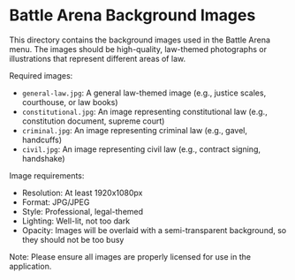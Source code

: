 # Battle Arena Background Images

This directory contains the background images used in the Battle Arena menu. The images should be high-quality, law-themed photographs or illustrations that represent different areas of law.

Required images:
- `general-law.jpg`: A general law-themed image (e.g., justice scales, courthouse, or law books)
- `constitutional.jpg`: An image representing constitutional law (e.g., constitution document, supreme court)
- `criminal.jpg`: An image representing criminal law (e.g., gavel, handcuffs)
- `civil.jpg`: An image representing civil law (e.g., contract signing, handshake)

Image requirements:
- Resolution: At least 1920x1080px
- Format: JPG/JPEG
- Style: Professional, legal-themed
- Lighting: Well-lit, not too dark
- Opacity: Images will be overlaid with a semi-transparent background, so they should not be too busy

Note: Please ensure all images are properly licensed for use in the application. 